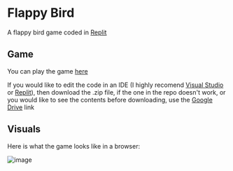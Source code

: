# Flappy Bird
A flappy bird game coded in [Replit](https://replit.com)

## Game
You can play the game [here](https://skelly1301.github.io/Flappy-Bird/)

If you would like to edit the code in an IDE (I highly recomend [Visual Studio](https://visualstudio.microsoft.com/downloads) or [Replit](https://replit.com)), then download the .zip file, if the one in the repo doesn't work, or you would like to see the contents before downloading, use the [Google Drive](https://drive.google.com/file/d/1giYjw8w1HOR2g6BpZtg4-zdm7WaUxKQO/view?usp=sharing) link

## Visuals
Here is what the game looks like in a browser:

![image](https://user-images.githubusercontent.com/88248957/150825948-ea103f97-d7a3-447f-938f-f327fcce35ac.png)
